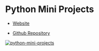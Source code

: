 # Python Mini Projects

* [Website](https://python-world.github.io/python-mini-projects/#/)

* [Github Repository](https://github.com/Python-World/python-mini-projects.git)

[![python-mini-projects](https://github-readme-stats.vercel.app/api/pin/?username=Python-World&repo=python-mini-projects&show_owner=true&theme=github_dark)](https://github.com/Python-World/python-mini-projects.git)
